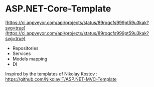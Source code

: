 # ASP.NET-Core-Template

[https://ci.appveyor.com/api/projects/status/89roqcfs999pt59u3kak?svg=true](https://ci.appveyor.com/api/projects/status/89roqcfs999pt59u3kak?svg=true)

- Repositories
- Services
- Models mapping
- DI

Inspired by the templates of Nikolay Kostov : https://github.com/NikolayIT/ASP.NET-MVC-Template

 
